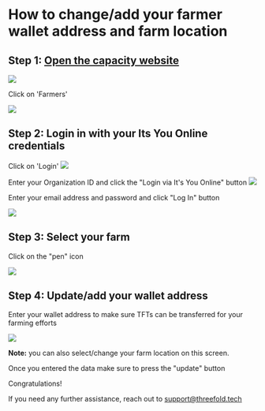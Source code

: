 # How to change/add your farmer wallet address and farm location

## Step 1: [Open the capacity website](https://capacity.threefoldtoken.com)

![](/tf_farming//images/capacity_website.png)

Click on 'Farmers'

![](/tf_farming//images/Farmers_Click.png)

## Step 2: Login in with your Its You Online credentials

Click on 'Login'
![](/tf_farming//images/farmers_login_button.png)

Enter your Organization ID and click the "Login via It's You Online" button
![](/tf_farming//images/login_org_id.png)


Enter your email address and password and click "Log In" button

![](/tf_farming//images/iyo_credentials_clean.png)



## Step 3: Select your farm

Click on the "pen" icon

![](/tf_farming//images/farm_select_new.png)


## Step 4: Update/add your wallet address

Enter your wallet address to make sure TFTs can be transferred for your farming efforts

![](/tf_farming//images/wallet_update_complete.png)

**Note:** you can also select/change your farm location on this screen.


Once you entered the data make sure to press the "update" button

Congratulations!

If you need any further assistance, reach out to support@threefold.tech 



